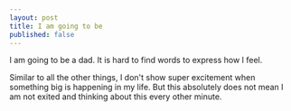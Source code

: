 ```yaml
---
layout: post
title: I am going to be
published: false
---
```


I am going to be a dad. It is hard to find words to express how I feel.

Similar to all the other things, I don't show super excitement when something big is happening in my life. But this absolutely does not mean I am not exited and thinking about this every other minute. 









